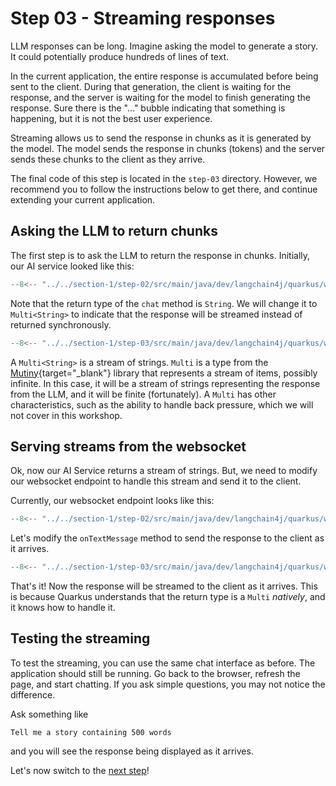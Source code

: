 # Step 03 - Streaming responses

LLM responses can be long.
Imagine asking the model to generate a story. It could potentially produce hundreds of lines of text.

In the current application, the entire response is accumulated before being sent to the client.
During that generation, the client is waiting for the response, and the server is waiting for the model to finish generating the response.
Sure there is the "..." bubble indicating that something is happening, but it is not the best user experience.

Streaming allows us to send the response in chunks as it is generated by the model.
The model sends the response in chunks (tokens) and the server sends these chunks to the client as they arrive.

The final code of this step is located in the `step-03` directory.
However, we recommend you to follow the instructions below to get there, and continue extending your current application.

## Asking the LLM to return chunks

The first step is to ask the LLM to return the response in chunks.
Initially, our AI service looked like this:

```java title="CustomerSupportAgent.java"
--8<-- "../../section-1/step-02/src/main/java/dev/langchain4j/quarkus/workshop/CustomerSupportAgent.java"
```

Note that the return type of the `chat` method is `String`.
We will change it to `Multi<String>` to indicate that the response will be streamed instead of returned synchronously.

```java hl_lines="11" title="CustomerSupportAgent.java"
--8<-- "../../section-1/step-03/src/main/java/dev/langchain4j/quarkus/workshop/CustomerSupportAgent.java"
```

A `Multi<String>` is a stream of strings.
`Multi` is a type from the [Mutiny](https://smallrye.io/smallrye-mutiny/latest/){target="_blank"} library that represents a stream of items, possibly infinite.
In this case, it will be a stream of strings representing the response from the LLM, and it will be finite (fortunately).
A `Multi` has other characteristics, such as the ability to handle back pressure, which we will not cover in this workshop.

## Serving streams from the websocket

Ok, now our AI Service returns a stream of strings.
But, we need to modify our websocket endpoint to handle this stream and send it to the client.

Currently, our websocket endpoint looks like this:

```java title="CustomerSupportAgentWebSocket.java"
--8<-- "../../section-1/step-02/src/main/java/dev/langchain4j/quarkus/workshop/CustomerSupportAgentWebSocket.java"
```

Let's modify the `onTextMessage` method to send the response to the client as it arrives.

```java hl_lines="22-25" title="CustomerSupportAgentWebSocket.java"
--8<-- "../../section-1/step-03/src/main/java/dev/langchain4j/quarkus/workshop/CustomerSupportAgentWebSocket.java"
```

That's it!
Now the response will be streamed to the client as it arrives.
This is because Quarkus understands that the return type is a `Multi` _natively_, and it knows how to handle it.

## Testing the streaming

To test the streaming, you can use the same chat interface as before.
The application should still be running. Go back to the browser, refresh the page, and start chatting.
If you ask simple questions, you may not notice the difference.

Ask something like

```
Tell me a story containing 500 words
```

and you will see the response being displayed as it arrives.

<!-- ![type:video](../images/streaming.mp4){autoplay=true} -->

Let's now switch to the [next step](./step-04.md)!
